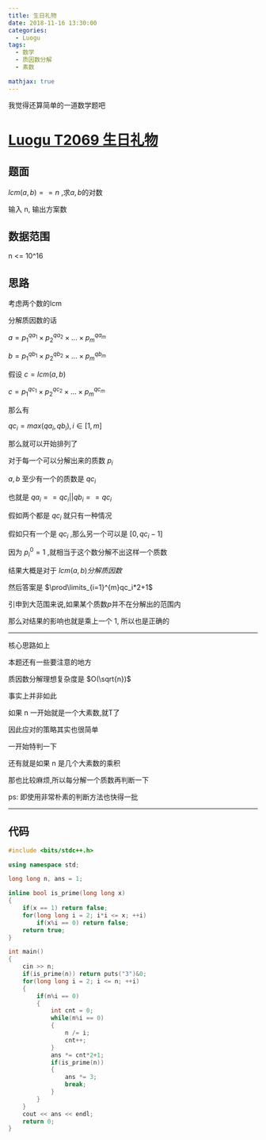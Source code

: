 ```yaml
---
title: 生日礼物
date: 2018-11-16 13:30:00
categories:
  - Luogu
tags:
  - 数学
  - 质因数分解
  - 素数

mathjax: true
---
```


我觉得还算简单的一道数学题吧

<!--more-->

# [Luogu T2069 生日礼物](https://www.luogu.org/problemnew/show/T2069)

## 题面

$lcm(a, b) == n$ ,求$a, b$的对数

输入 n, 输出方案数

## 数据范围

n <= 10^16

## 思路

考虑两个数的lcm

分解质因数的话

$a = p_1^{qa_1} \times p_2^{qa_2} \times ... \times p_m^{qa_m}$

$b = p_1^{qb_1} \times p_2^{qb_2} \times ... \times p_m^{qb_m}$

假设 $c = lcm(a,b)$

$c = p_1^{qc_1} \times p_2^{qc_2} \times ... \times p_m^{qc_m}$

那么有

$qc_i = max(qa_i, qb_i), i \in [1, m]$

那么就可以开始排列了

对于每一个可以分解出来的质数 $p_i$

$a,b$ 至少有一个的质数是 $qc_i$

也就是 $qa_i == qc_i || qb_i == qc_i$

假如两个都是 $qc_i$ 就只有一种情况

假如只有一个是 $qc_i$ ,那么另一个可以是 $[0, qc_i-1]$

因为 $p_i^0 = 1$ ,就相当于这个数分解不出这样一个质数

结果大概是对于 $lcm(a,b)分解质因数$

然后答案是 $\prod\limits_{i=1}^{m}qc_i*2+1$

引申到大范围来说,如果某个质数$p$并不在分解出的范围内

那么对结果的影响也就是乘上一个 1, 所以也是正确的

---

核心思路如上

本题还有一些要注意的地方

质因数分解理想复杂度是 $O(\sqrt{n})$

事实上并非如此

如果 n 一开始就是一个大素数,就T了

因此应对的策略其实也很简单

一开始特判一下

还有就是如果 n 是几个大素数的乘积

那也比较麻烦,所以每分解一个质数再判断一下

ps: 即使用非常朴素的判断方法也快得一批

---

## 代码
```cpp
#include <bits/stdc++.h>

using namespace std;

long long n, ans = 1;

inline bool is_prime(long long x)
{
    if(x == 1) return false;
    for(long long i = 2; i*i <= x; ++i)
        if(x%i == 0) return false;
    return true;
}

int main()
{
    cin >> n;
    if(is_prime(n)) return puts("3")&0;
    for(long long i = 2; i <= n; ++i)
    {
        if(n%i == 0)
        {
            int cnt = 0;
            while(n%i == 0)
            {
                n /= i;
                cnt++;
            }
            ans *= cnt*2+1;
            if(is_prime(n))
            {
                ans *= 3;
                break;
            }
        }
    }
    cout << ans << endl;
    return 0;
}
```